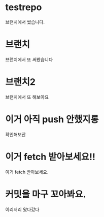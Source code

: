 # testrepo

브랜치에서 썼습니다.

# 브랜치

브랜치에서 또 써봤습니다

# 브랜치2

브랜치에서 또 해보아요

# 이거 아직 push 안했지롱

확인해보잔

# 이거 fetch 받아보세요!!

이거 fetch 받아보세요.

# 커밋을 마구 꼬아봐요.
이리저리 왔다갔다
